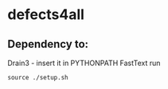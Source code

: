 # defects4all
## Dependency to:
Drain3 - insert it in PYTHONPATH
FastText run

```
source ./setup.sh
```
